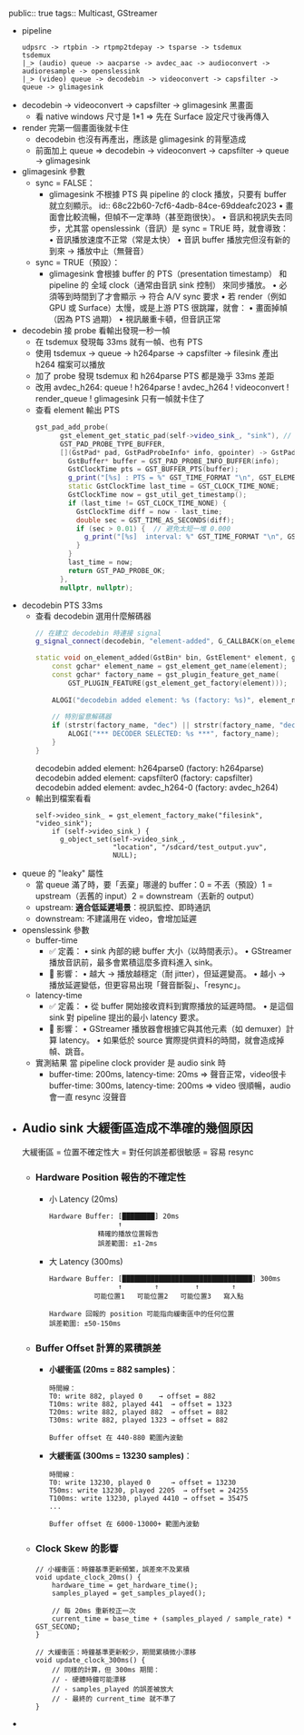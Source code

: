 public:: true
tags:: Multicast, GStreamer

- pipeline
  ```
  udpsrc -> rtpbin -> rtpmp2tdepay -> tsparse -> tsdemux 
  tsdemux
  |_> (audio) queue -> aacparse -> avdec_aac -> audioconvert -> audioresample -> openslessink
  |_> (video) queue -> decodebin -> videoconvert -> capsfilter -> queue -> glimagesink
  ```
- decodebin -> videoconvert -> capsfilter -> glimagesink 黑畫面
	- 看 native windows 尺寸是 1*1 => 先在 Surface 設定尺寸後再傳入
- render 完第一個畫面後就卡住
	- decodebin 也沒有再產出，應該是 glimagesink 的背壓造成
	- 前面加上 queue => decodebin -> videoconvert -> capsfilter -> queue -> glimagesink
- glimagesink 參數
	- sync = FALSE：
		- glimagesink 不根據 PTS 與 pipeline 的 clock 播放，只要有 buffer 就立刻顯示。
		  id:: 68c22b60-7cf6-4adb-84ce-69ddeafc2023
		  •	畫面會比較流暢，但幀不一定準時（甚至跑很快）。
		  •	音訊和視訊失去同步，尤其當 openslessink（音訊）是 sync = TRUE 時，就會導致：
		  •	音訊播放速度不正常（常是太快）
		  •	音訊 buffer 播放完但沒有新的到來 → 播放中止（無聲音）
	- sync = TRUE（預設）：
		- glimagesink 會根據 buffer 的 PTS（presentation timestamp） 和 pipeline 的 全域 clock（通常由音訊 sink 控制） 來同步播放。
		  •	必須等到時間到了才會顯示 → 符合 A/V sync 要求
		  •	若 render（例如 GPU 或 Surface）太慢，或是上游 PTS 很跳躍，就會：
		  •	畫面掉幀（因為 PTS 過期）
		  •	視訊嚴重卡頓，但音訊正常
- decodebin 接 probe 看輸出發現一秒一幀
	- 在 tsdemux 發現每 33ms 就有一幀、也有 PTS
	- 使用 tsdemux -> queue -> h264parse -> capsfilter -> filesink 產出 h264 檔案可以播放
	- 加了 probe 發現 tsdemux 和 h264parse PTS 都是幾乎 33ms 差距
	- 改用 avdec_h264: queue ! h264parse ! avdec_h264 ! videoconvert ! render_queue ! glimagesink 只有一幀就卡住了
	- 查看 element 輸出 PTS
	  ```cpp
	  gst_pad_add_probe(
	        gst_element_get_static_pad(self->video_sink_, "sink"), // element, sink/src
	        GST_PAD_PROBE_TYPE_BUFFER,
	        [](GstPad* pad, GstPadProbeInfo* info, gpointer) -> GstPadProbeReturn {
	          GstBuffer* buffer = GST_PAD_PROBE_INFO_BUFFER(info);
	          GstClockTime pts = GST_BUFFER_PTS(buffer);
	          g_print("[%s] : PTS = %" GST_TIME_FORMAT "\n", GST_ELEMENT_NAME(GST_PAD_PARENT(pad)), GST_TIME_ARGS(pts));
	          static GstClockTime last_time = GST_CLOCK_TIME_NONE;
	          GstClockTime now = gst_util_get_timestamp();
	          if (last_time != GST_CLOCK_TIME_NONE) {
	            GstClockTime diff = now - last_time;
	            double sec = GST_TIME_AS_SECONDS(diff);
	            if (sec > 0.01) {  // 避免太短一堆 0.000
	              g_print("[%s]  interval: %" GST_TIME_FORMAT "\n", GST_ELEMENT_NAME(GST_PAD_PARENT(pad)), GST_TIME_ARGS(diff));
	            }
	          }
	          last_time = now;
	          return GST_PAD_PROBE_OK;
	        },
	        nullptr, nullptr);
	  ```
- decodebin PTS 33ms
	- 查看 decodebin 選用什麼解碼器
	  ```cpp
	  // 在建立 decodebin 時連接 signal
	  g_signal_connect(decodebin, "element-added", G_CALLBACK(on_element_added), NULL);
	  
	  static void on_element_added(GstBin* bin, GstElement* element, gpointer user_data) {
	      const gchar* element_name = gst_element_get_name(element);
	      const gchar* factory_name = gst_plugin_feature_get_name(
	          GST_PLUGIN_FEATURE(gst_element_get_factory(element)));
	      
	      ALOGI("decodebin added element: %s (factory: %s)", element_name, factory_name);
	      
	      // 特別留意解碼器
	      if (strstr(factory_name, "dec") || strstr(factory_name, "decoder")) {
	          ALOGI("*** DECODER SELECTED: %s ***", factory_name);
	      }
	  }
	  ```
	  decodebin added element: h264parse0 (factory: h264parse)
	  decodebin added element: capsfilter0 (factory: capsfilter)
	  decodebin added element: avdec_h264-0 (factory: avdec_h264)
	- 輸出到檔案看看
	  ```
	  self->video_sink_ = gst_element_factory_make("filesink", "video_sink");
	      if (self->video_sink_) {
	        g_object_set(self->video_sink_,
	                     "location", "/sdcard/test_output.yuv",
	                     NULL);
	  ```
- queue 的 "leaky" 屬性
	- 當 queue 滿了時，要「丟棄」哪邊的 buffer：0 = 不丟（預設）1 = upstream（丟舊的 input）2 = downstream（丟新的 output）
	- upstream: **適合低延遲場景**：視訊監控、即時通訊
	- downstream: 不建議用在 video，會增加延遲
- openslessink 參數
	- buffer-time
		- ✅ 定義：
		  •	sink 內部的總 buffer 大小（以時間表示）。
		  •	GStreamer 播放音訊前，最多會累積這麼多資料進入 sink。
		- 📌 影響：
		  •	越大 → 播放越穩定（耐 jitter），但延遲變高。
		  •	越小 → 播放延遲變低，但更容易出現「聲音斷裂」、「resync」。
	- latency-time
		- ✅ 定義：
		  •	從 buffer 開始接收資料到實際播放的延遲時間。
		  •	是這個 sink 對 pipeline 提出的最小 latency 要求。
		- 📌 影響：
		  •	GStreamer 播放器會根據它與其他元素（如 demuxer）計算 latency。
		  •	如果低於 source 實際提供資料的時間，就會造成掉幀、跳音。
	- 實測結果 當 pipeline clock provider 是 audio sink 時
		- buffer-time: 200ms, latency-time: 20ms => 聲音正常，video很卡
		  buffer-time: 300ms, latency-time: 200ms => video 很順暢，audio 會一直 resync 沒聲音
- ## Audio sink 大緩衝區造成不準確的幾個原因
  大緩衝區 = 位置不確定性大 = 對任何誤差都很敏感 = 容易 resync
	- ### Hardware Position 報告的不確定性
		- 小 Latency (20ms) 
		  ```
		  Hardware Buffer: [████████] 20ms
		                   ↑
		              精確的播放位置報告
		              誤差範圍: ±1-2ms
		  ```
		- 大 Latency (300ms) 
		  ```
		  Hardware Buffer: [████████████████████████████████] 300ms
		                   ↑        ↑         ↑        ↑
		             可能位置1   可能位置2   可能位置3   寫入點
		             
		  Hardware 回報的 position 可能指向緩衝區中的任何位置
		  誤差範圍: ±50-150ms
		  ```
	- ### Buffer Offset 計算的累積誤差
		- **小緩衝區 (20ms = 882 samples)**：
		  ```
		  時間線：
		  T0: write 882, played 0    → offset = 882
		  T10ms: write 882, played 441  → offset = 1323  
		  T20ms: write 882, played 882  → offset = 882
		  T30ms: write 882, played 1323 → offset = 882
		  
		  Buffer offset 在 440-880 範圍內波動
		  ```
		- **大緩衝區 (300ms = 13230 samples)**：
		  ```
		  時間線：  
		  T0: write 13230, played 0     → offset = 13230
		  T50ms: write 13230, played 2205  → offset = 24255
		  T100ms: write 13230, played 4410 → offset = 35475
		  ...
		  
		  Buffer offset 在 6000-13000+ 範圍內波動
		  ```
	- ### Clock Skew 的影響
	  ```
	  // 小緩衝區：時鐘基準更新頻繁，誤差來不及累積
	  void update_clock_20ms() {
	      hardware_time = get_hardware_time();
	      samples_played = get_samples_played();
	      
	      // 每 20ms 重新校正一次
	      current_time = base_time + (samples_played / sample_rate) * GST_SECOND;
	  }
	  
	  // 大緩衝區：時鐘基準更新較少，期間累積微小漂移
	  void update_clock_300ms() {
	      // 同樣的計算，但 300ms 期間：
	      // - 硬體時鐘可能漂移
	      // - samples_played 的誤差被放大
	      // - 最終的 current_time 就不準了
	  }
	  ```
-